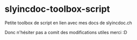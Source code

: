 # slyincdoc-toolbox-script
Petite toolbox de script en lien avec mes docs de slyincdoc.ch

Donc n'hésiter pas a comit des modifications utiles merci :D
